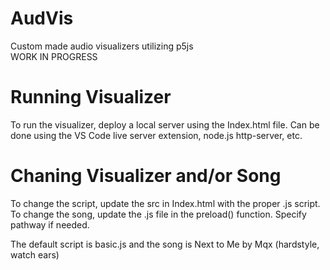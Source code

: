 # AudVis
Custom made audio visualizers utilizing p5js <br />
WORK IN PROGRESS

# Running Visualizer
To run the visualizer, deploy a local server using the Index.html file. Can be done using the VS Code live server extension, node.js http-server, etc. <br/>

# Chaning Visualizer and/or Song
To change the script, update the src in Index.html with the proper .js script. <br />
To change the song, update the .js file in the preload() function. Specify pathway if needed. <br />

The default script is basic.js and the song is Next to Me by Mqx (hardstyle, watch ears) <br />
